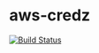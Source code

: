 # aws-credz

[![Build Status](https://circleci.com/gh/ryangraham/aws-credz.svg?style=svg)](https://circleci.com/gh/ryangraham/aws-credz)
